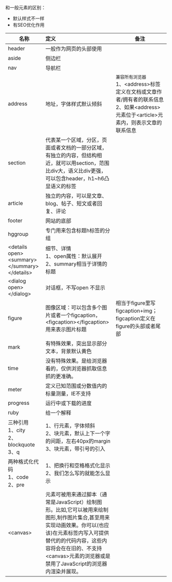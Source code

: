 和一般元素的区别：
* 默认样式不一样
* 有SEO优化作用

|名称|定义|备注|
|----|:---|----|
|header|一般作为网页的头部使用|
|aside|侧边栏|
|nav|导航栏||
|address|地址，字体样式默认倾斜|`兼容所有浏览器` <br>1、\<address>标签定义在文档或文章作者/拥有者的联系信息<br> 2、如果\<address>元素位于\<article>元素内，则表示文章的联系信息|
|section|代表某一个区域，分区，页面或者文档的一部分区域，有独立的内容，但结构相近，就可以用section，范围比div大，语义比div更强，可以包含header，h1~h6凸显语义的标签||
|article|独立的内容，可以是文章、blog、帖子、短文或者回复、评论||
|footer| 网站的底部||
|hggroup|专门用来包含标题h标签的分组||
|\<details open><br><summary\></summary\><br></details\>|细节、详情<br>1、open属性：默认展开<br>2、summary相当于详情的标题||
| \<dialog open>\</dialog>|对话框，不写open 不显示||
|figure|图像区域：可以包含多个图片或者一个figcaption，<br>\<figcaption>\</figcaption>用来表示图片标题|相当于figure里写figcaption+img；figcaption定义在figure的头部或者尾部|
|mark|有特殊效果，突出显示部分文本，背景默认黄色||
|time|没有特殊效果。是给浏览器看的，仅供浏览器抓取信息抓的更准确。||
|meter| 定义已知范围或分数值内的标量测量，IE不支持||
|progress|运行中或下载的进度||
|ruby|给一个解释||
|三种引用<br>1、city<br>2、blockquote<br>3、q|1、行元素，字体倾斜<br>2、块元素，默认上下一个字的间距，左右40px的margin<br>3、块元素，带引号的引入||
|两种格式化代码<br>1、code<br>2、pre|1、把换行和空格格式化显示<br>2、我们怎么写的就能怎么显示||
|\<canvas>|元素可被用来通过脚本（通常是JavaScript）绘制图形。比如,它可以被用来绘制图形,制作图片集合,甚至用来实现动画效果。你可以(也应该)在元素标签内写入可提供替代的的代码内容，这些内容将会在在旧的、不支持\<canvas>元素的浏览器或是禁用了JavaScript的浏览器内渲染并展现。|
